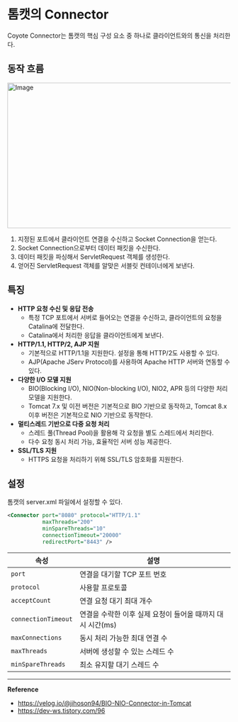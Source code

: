 # 톰캣의 Connector
Coyote Connector는 톰캣의 핵심 구성 요소 중 하나로 클라이언트와의 통신을 처리한다.

## 동작 흐름
<img width="829" height="328" alt="Image" src="https://github.com/user-attachments/assets/9bf45320-c68f-4c00-a705-84965655d956" />

1. 지정된 포트에서 클라이언트 연결을 수신하고 Socket Connection을 얻는다.
2. Socket Connection으로부터 데이터 패킷을 수신한다.
3. 데이터 패킷을 파싱해서 ServletRequest 객체를 생성한다.
4. 얻어진 ServletRequest 객체를 알맞은 서블릿 컨테이너에게 보낸다.

## 특징
- **HTTP 요청 수신 및 응답 전송**
  - 특정 TCP 포트에서 서버로 들어오는 연결을 수신하고, 클라이언트의 요청을 Catalina에 전달한다.
  - Catalina에서 처리한 응답을 클라이언트에게 보낸다.
- **HTTP/1.1, HTTP/2, AJP 지원**
  - 기본적으로 HTTP/1.1을 지원한다. 설정을 통해 HTTP/2도 사용할 수 있다.
  - AJP(Apache JServ Protocol)를 사용하여 Apache HTTP 서버와 연동할 수 있다.
- **다양한 I/O 모델 지원**
  - BIO(Blocking I/O), NIO(Non-blocking I/O), NIO2, APR 등의 다양한 처리 모델을 지원한다.
  - Tomcat 7.x 및 이전 버전은 기본적으로 BIO 기반으로 동작하고, Tomcat 8.x 이후 버전은 기본적으로 NIO 기반으로 동작한다.
- **멀티스레드 기반으로 다중 요청 처리**
  - 스레드 풀(Thread Pool)을 활용해 각 요청을 별도 스레드에서 처리한다.
  - 다수 요청 동시 처리 가능, 효율적인 서버 성능 제공한다.
- **SSL/TLS 지원**
  - HTTPS 요청을 처리하기 위해 SSL/TLS 암호화를 지원한다.

## 설정
톰캣의 server.xml 파일에서 설정할 수 있다.
```xml
<Connector port="8080" protocol="HTTP/1.1"
           maxThreads="200"
           minSpareThreads="10"
           connectionTimeout="20000"
           redirectPort="8443" />
```

| 속성                  | 설명                                  |
|---------------------|-------------------------------------|
| `port`              | 연결을 대기할 TCP 포트 번호                   |
| `protocol`          | 사용할 프로토콜                            |
| `acceptCount`       | 연결 요청 대기 최대 개수                      |
| `connectionTimeout` | 연결을 수락한 이후 실제 요청이 들어올 때까지 대시 시간(ms) |
| `maxConnections`    | 동시 처리 가능한 최대 연결 수                   |
| `maxThreads`        | 서버에 생성할 수 있는 스레드 수                  |
| `minSpareThreads`   | 최소 유지할 대기 스레드 수                     |

---
**Reference**<br>
- https://velog.io/@jihoson94/BIO-NIO-Connector-in-Tomcat
- https://dev-ws.tistory.com/96
